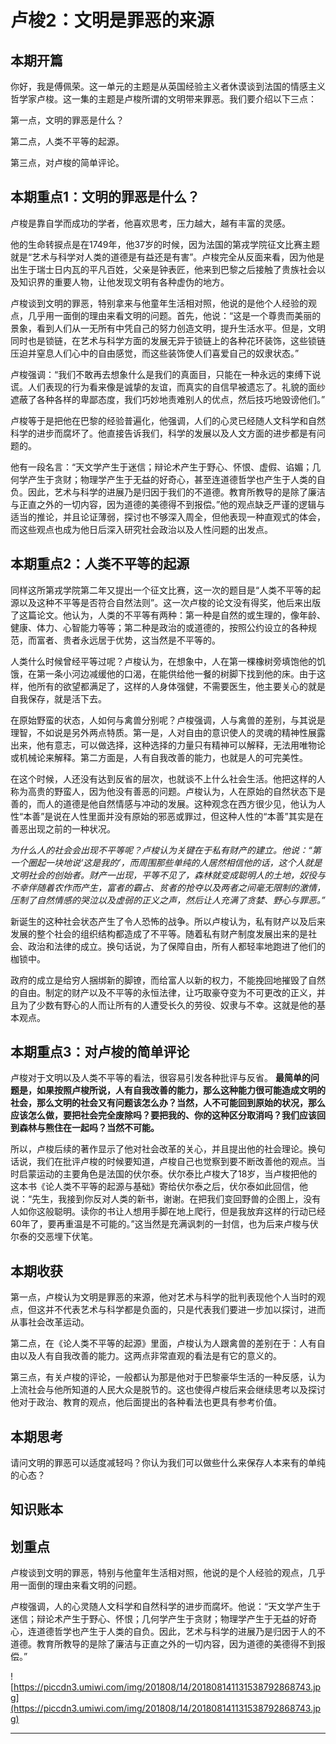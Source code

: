 # 卢梭2：文明是罪恶的来源

## 本期开篇

你好，我是傅佩荣。这一单元的主题是从英国经验主义者休谟谈到法国的情感主义哲学家卢梭。这一集的主题是卢梭所谓的文明带来罪恶。我们要介绍以下三点：

第一点，文明的罪恶是什么？

第二点，人类不平等的起源。

第三点，对卢梭的简单评论。

## 本期重点1：文明的罪恶是什么？

卢梭是靠自学而成功的学者，他喜欢思考，压力越大，越有丰富的灵感。

他的生命转捩点是在1749年，他37岁的时候，因为法国的第戎学院征文比赛主题就是“艺术与科学对人类的道德是有益还是有害”。卢梭完全从反面来看，因为他是出生于瑞士日内瓦的平凡百姓，父亲是钟表匠，他来到巴黎之后接触了贵族社会以及知识界的重要人物，让他发现文明有各种虚伪的地方。

卢梭谈到文明的罪恶，特别拿来与他童年生活相对照，他说的是他个人经验的观点，几乎用一面倒的理由来看文明的问题。首先，他说：“这是一个尊贵而美丽的景象，看到人们从一无所有中凭自己的努力创造文明，提升生活水平。但是，文明同时也是锁链，在艺术与科学方面的发展无异于锁链上的各种花环装饰，这些锁链压迫并窒息人们心中的自由感觉，而这些装饰使人们喜爱自己的奴隶状态。”

卢梭强调：“我们不敢再去想象什么是我们的真面目，只能在一种永远的束缚下说谎。人们表现的行为看来像是诚挚的友谊，而真实的自信早被遗忘了。礼貌的面纱遮蔽了各种各样的卑鄙态度，我们巧妙地责难别人的优点，然后技巧地毁谤他们。”

卢梭等于是把他在巴黎的经验普遍化，他强调，人们的心灵已经随人文科学和自然科学的进步而腐坏了。他直接告诉我们，科学的发展以及人文方面的进步都是有问题的。

他有一段名言：“天文学产生于迷信；辩论术产生于野心、怀恨、虚假、谄媚；几何学产生于贪财；物理学产生于无益的好奇心，甚至连道德哲学也产生于人类的自负。因此，艺术与科学的进展乃是归因于我们的不道德。教育所教导的是除了廉洁与正直之外的一切内容，因为道德的美德得不到报偿。”他的观点缺乏严谨的逻辑与适当的推论，并且论证薄弱，探讨也不够深入周全，但他表现一种直观式的体会，而这些观点也成为他日后深入研究社会政治以及人性问题的出发点。

## 本期重点2：人类不平等的起源

同样这所第戎学院第二年又提出一个征文比赛，这一次的题目是“人类不平等的起源以及这种不平等是否符合自然法则”。这一次卢梭的论文没有得奖，他后来出版了这篇论文。他认为，人类的不平等有两种：第一种是自然的或生理的，像年龄、健康、体力、心智能力等等；第二种是政治的或道德的，按照公约设立的各种规范，而富者、贵者永远居于优势，这当然是不平等的。

人类什么时候曾经平等过呢？卢梭认为，在想象中，人在第一棵橡树旁填饱他的饥饿，在第一条小河边减缓他的口渴，在能供给他一餐的树脚下找到他的床。由于这样，他所有的欲望都满足了，这样的人身体强健，不需要医生，他主要关心的就是自我保存，就是活下去。

在原始野蛮的状态，人如何与禽兽分别呢？卢梭强调，人与禽兽的差别，与其说是理智，不如说是另外两点特质。第一是，人对自由的意识使人的灵魂的精神性展露出来，他有意志，可以做选择，这种选择的力量只有精神可以解释，无法用唯物论或机械论来解释。第二方面是，人有自我改善的能力，也就是人的可完美性。

在这个时候，人还没有达到反省的层次，也就谈不上什么社会生活。他把这样的人称为高贵的野蛮人，因为他没有善恶的问题。卢梭认为，人在原始的自然状态下是善的，而人的道德是他自然情感与冲动的发展。这种观念在西方很少见，他认为人性“本善”是说在人性里面并没有原始的邪恶或罪过，但这种人性的“本善”其实是在善恶出现之前的一种状况。

 *为什么人的社会会出现不平等呢？卢梭认为关键在于私有财产的建立。他说：“第一个圈起一块地说‘这是我的’，而周围那些单纯的人居然相信他的话，这个人就是文明社会的创始者。财产一出现，平等不见了，森林就变成聪明人的土地，奴役与不幸伴随着农作而产生，富者的霸占、贫者的抢夺以及两者之间毫无限制的激情，压制了自然情感的哭泣以及虚弱的正义之声，然后让人充满了贪婪、野心与罪恶。”*

新诞生的这种社会状态产生了令人恐怖的战争。所以卢梭认为，私有财产以及后来发展的整个社会的组织结构都造成了不平等。随着私有财产制度发展出来的是社会、政治和法律的成立。换句话说，为了保障自由，所有人都轻率地跑进了他们的枷锁中。

政府的成立是给穷人捆绑新的脚镣，而给富人以新的权力，不能挽回地摧毁了自然的自由。制定的财产以及不平等的永恒法律，让巧取豪夺变为不可更改的正义，并且为了少数有野心的人而让所有的人遭受长久的劳役、奴隶与不幸。这就是他的基本观点。

## 本期重点3：对卢梭的简单评论

卢梭对于文明以及人类不平等的看法，很容易引发各种批评与反省。 **最简单的问题是，如果按照卢梭所说，人有自我改善的能力，那么这种能力很可能造成文明的社会，那么文明的社会又有问题该怎么办？当然，人不可能回到原始的状况，那么应该怎么做，要把社会完全废除吗？要把我的、你的这种区分取消吗？我们应该回到森林与熊住在一起吗？当然不可能。**

所以，卢梭后续的著作显示了他对社会改革的关心，并且提出他的社会理论。换句话说，我们在批评卢梭的时候要知道，卢梭自己也觉察到要不断改善他的观点。当时启蒙运动的主要角色是法国的伏尔泰。伏尔泰比卢梭大了18岁，当卢梭把他的这本书《论人类不平等的起源与基础》寄给伏尔泰之后，伏尔泰如此回信，他说：“先生，我接到你反对人类的新书，谢谢。在把我们变回野兽的企图上，没有人如你这般聪明。读你的书让人想用手脚在地上爬行，但是我放弃这样的行动已经60年了，要再重温是不可能的。”这当然是充满讽刺的一封信，也为后来卢梭与伏尔泰的交恶埋下伏笔。

## 本期收获

第一点，卢梭认为文明是罪恶的来源，他对艺术与科学的批判表现他个人当时的观点，但这并不代表艺术与科学都是负面的，只是代表我们要进一步加以探讨，进而从事社会改革运动。

第二点，在《论人类不平等的起源》里面，卢梭认为人跟禽兽的差别在于：人有自由以及人有自我改善的能力。这两点非常直观的看法是有它的意义的。

第三点，有关卢梭的评论，一般都认为那是他对于巴黎豪华生活的一种反感，认为上流社会与他所知道的人民大众是脱节的。这也使得卢梭后来会继续思考以及探讨他对于政治、教育的观点，他后面提出的各种看法也更具有参考价值。

## 本期思考

请问文明的罪恶可以适度减轻吗？你认为我们可以做些什么来保存人本来有的单纯的心态？

## 知识账本

## 划重点

卢梭谈到文明的罪恶，特别与他童年生活相对照，他说的是个人经验的观点，几乎用一面倒的理由来看文明的问题。

卢梭强调，人的心灵随人文科学和自然科学的进步而腐坏。他说：“天文学产生于迷信；辩论术产生于野心、怀恨；几何学产生于贪财；物理学产生于无益的好奇心，连道德哲学也产生于人类的自负。因此，艺术与科学的进展乃是归因于人的不道德。教育所教导的是除了廉洁与正直之外的一切内容，因为道德的美德得不到报偿。”

![https://piccdn3.umiwi.com/img/201808/14/201808141131538792868743.jpg](https://piccdn3.umiwi.com/img/201808/14/201808141131538792868743.jpg)

---
